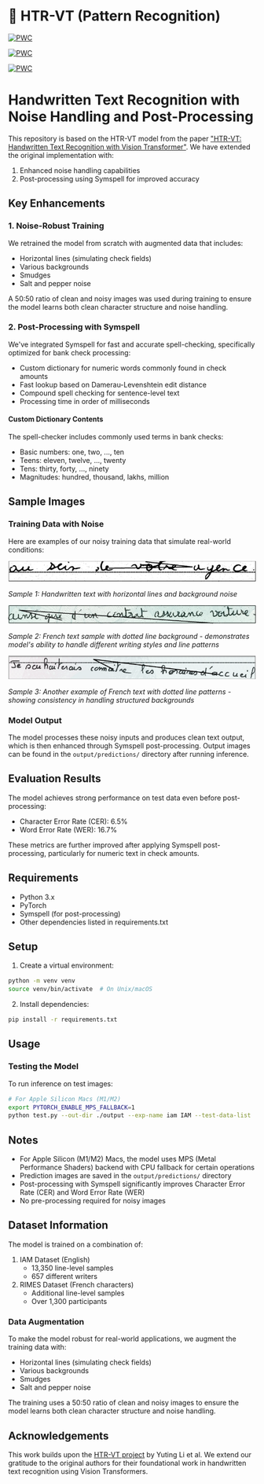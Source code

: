 # 📙 HTR-VT (Pattern Recognition)
[![PWC](https://img.shields.io/endpoint.svg?url=https://paperswithcode.com/badge/htr-vt-handwritten-text-recognition-with/handwritten-text-recognition-on-lam-line)](https://paperswithcode.com/sota/handwritten-text-recognition-on-lam-line?p=htr-vt-handwritten-text-recognition-with)

[![PWC](https://img.shields.io/endpoint.svg?url=https://paperswithcode.com/badge/htr-vt-handwritten-text-recognition-with/handwritten-text-recognition-on-read2016-line)](https://paperswithcode.com/sota/handwritten-text-recognition-on-read2016-line?p=htr-vt-handwritten-text-recognition-with)

[![PWC](https://img.shields.io/endpoint.svg?url=https://paperswithcode.com/badge/htr-vt-handwritten-text-recognition-with/handwritten-text-recognition-on-iam-line)](https://paperswithcode.com/sota/handwritten-text-recognition-on-iam-line?p=htr-vt-handwritten-text-recognition-with)

# Handwritten Text Recognition with Noise Handling and Post-Processing

This repository is based on the HTR-VT model from the paper ["HTR-VT: Handwritten Text Recognition with Vision Transformer"](https://github.com/YutingLi0606/HTR-VT). We have extended the original implementation with:
1. Enhanced noise handling capabilities
2. Post-processing using Symspell for improved accuracy

## Key Enhancements

### 1. Noise-Robust Training
We retrained the model from scratch with augmented data that includes:
- Horizontal lines (simulating check fields)
- Various backgrounds
- Smudges
- Salt and pepper noise

A 50:50 ratio of clean and noisy images was used during training to ensure the model learns both clean character structure and noise handling.

### 2. Post-Processing with Symspell
We've integrated Symspell for fast and accurate spell-checking, specifically optimized for bank check processing:
- Custom dictionary for numeric words commonly found in check amounts
- Fast lookup based on Damerau-Levenshtein edit distance
- Compound spell checking for sentence-level text
- Processing time in order of milliseconds

#### Custom Dictionary Contents
The spell-checker includes commonly used terms in bank checks:
- Basic numbers: one, two, ..., ten
- Teens: eleven, twelve, ..., twenty
- Tens: thirty, forty, ..., ninety
- Magnitudes: hundred, thousand, lakhs, million

## Sample Images

### Training Data with Noise
Here are examples of our noisy training data that simulate real-world conditions:

![Sample 1](img/Picture1.png)

*Sample 1: Handwritten text with horizontal lines and background noise*

![Sample 2](img/Picture2.png)

*Sample 2: French text sample with dotted line background - demonstrates model's ability to handle different writing styles and line patterns*

![Sample 3](img/Picture3.png)

*Sample 3: Another example of French text with dotted line patterns - showing consistency in handling structured backgrounds*

### Model Output
The model processes these noisy inputs and produces clean text output, which is then enhanced through Symspell post-processing. Output images can be found in the `output/predictions/` directory after running inference.

## Evaluation Results
The model achieves strong performance on test data even before post-processing:
- Character Error Rate (CER): 6.5%
- Word Error Rate (WER): 16.7%

These metrics are further improved after applying Symspell post-processing, particularly for numeric text in check amounts.

## Requirements

- Python 3.x
- PyTorch
- Symspell (for post-processing)
- Other dependencies listed in requirements.txt

## Setup

1. Create a virtual environment:
```bash
python -m venv venv
source venv/bin/activate  # On Unix/macOS
```

2. Install dependencies:
```bash
pip install -r requirements.txt
```

## Usage

### Testing the Model

To run inference on test images:

```bash
# For Apple Silicon Macs (M1/M2)
export PYTORCH_ENABLE_MPS_FALLBACK=1
python test.py --out-dir ./output --exp-name iam IAM --test-data-list ./Test_Data/ --show-images True
```

## Notes

- For Apple Silicon (M1/M2) Macs, the model uses MPS (Metal Performance Shaders) backend with CPU fallback for certain operations
- Prediction images are saved in the `output/predictions/` directory
- Post-processing with Symspell significantly improves Character Error Rate (CER) and Word Error Rate (WER)
- No pre-processing required for noisy images

## Dataset Information

The model is trained on a combination of:
1. IAM Dataset (English)
   - 13,350 line-level samples
   - 657 different writers
2. RIMES Dataset (French characters)
   - Additional line-level samples
   - Over 1,300 participants

### Data Augmentation
To make the model robust for real-world applications, we augment the training data with:
- Horizontal lines (simulating check fields)
- Various backgrounds
- Smudges
- Salt and pepper noise

The training uses a 50:50 ratio of clean and noisy images to ensure the model learns both clean character structure and noise handling.

## Acknowledgements

This work builds upon the [HTR-VT project](https://github.com/YutingLi0606/HTR-VT) by Yuting Li et al. We extend our gratitude to the original authors for their foundational work in handwritten text recognition using Vision Transformers.
